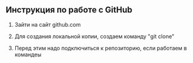 ## Инструкция по работе с GitHub

1. Зайти на сайт github.com

2. Для создания локальной копии, создаем команду "git clone"

3. Перед этим надо подключиться к репозиторию, если работаем в командеы